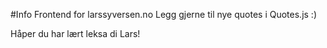 #Info
Frontend for larssyversen.no
Legg gjerne til nye quotes i Quotes.js :)

Håper du har lært leksa di Lars!
